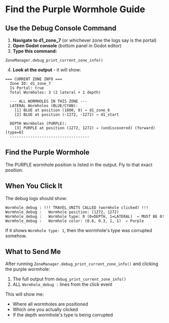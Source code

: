 # Find the Purple Wormhole Guide

## Use the Debug Console Command

1. **Navigate to d1_zone_7** (or whichever zone the logs say is the portal)
2. **Open Godot console** (bottom panel in Godot editor)
3. **Type this command:**
```gdscript
ZoneManager.debug_print_current_zone_info()
```

4. **Look at the output** - it will show:
```
=== CURRENT ZONE INFO ===
  Zone ID: d1_zone_7
  Is Portal: true
  Total Wormholes: 3 (2 lateral + 1 depth)

  --- ALL WORMHOLES IN THIS ZONE ---
  LATERAL Wormholes (BLUE/CYAN):
    [1] BLUE at position (1800, 0) → d1_zone_6
    [2] BLUE at position (-1272, -1272) → d1_start
  
  DEPTH Wormholes (PURPLE):
    [3] PURPLE at position (1272, 1272) → (undiscovered) (forward) [type=0]
  -----------------------------------
```

## Find the Purple Wormhole

The PURPLE wormhole position is listed in the output. Fly to that exact position.

## When You Click It

The debug logs should show:
```
Wormhole_debug : !!! TRAVEL_UNITS CALLED (wormhole clicked) !!!
Wormhole_debug :   Wormhole position: (1272, 1272)
Wormhole_debug :   Wormhole type: 0 (0=DEPTH, 1=LATERAL)  ← MUST BE 0!
Wormhole_debug :   Wormhole color: (0.6, 0.3, 1, 1)  ← Purple
```

If it shows `Wormhole type: 1`, then the wormhole's type was corrupted somehow.

## What to Send Me

After running `ZoneManager.debug_print_current_zone_info()` and clicking the purple wormhole:
1. The full output from `debug_print_current_zone_info()`
2. ALL `Wormhole_debug :` lines from the click event

This will show me:
- Where all wormholes are positioned
- Which one you actually clicked
- If the depth wormhole's type is being corrupted

